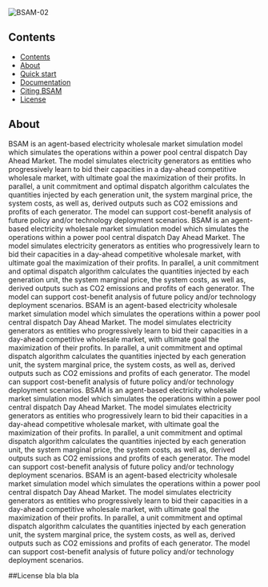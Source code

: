![BSAM-02](https://user-images.githubusercontent.com/118806905/203372814-297aeb0f-8c47-425b-85f0-fa3965e2e8c2.jpg)

## Contents
- [Contents](#contents)
- [About](#about)
- [Quick start](#quick-start)
- [Documentation](#documentation)
- [Citing BSAM](#citing-bsam)
- [License](#license)

## About
BSAM is an agent-based electricity wholesale market simulation model which simulates the operations within a power pool central dispatch Day Ahead Market. The model simulates electricity generators as entities who progressively learn to bid their capacities in a day-ahead competitive wholesale market, with ultimate goal the maximization of their profits. In parallel, a unit commitment and optimal dispatch algorithm calculates the quantities injected by each generation unit, the system marginal price, the system costs, as well as, derived outputs such as CO2 emissions and profits of each generator. The model can support cost-benefit analysis of future policy and/or technology deployment scenarios.
BSAM is an agent-based electricity wholesale market simulation model which simulates the operations within a power pool central dispatch Day Ahead Market. The model simulates electricity generators as entities who progressively learn to bid their capacities in a day-ahead competitive wholesale market, with ultimate goal the maximization of their profits. In parallel, a unit commitment and optimal dispatch algorithm calculates the quantities injected by each generation unit, the system marginal price, the system costs, as well as, derived outputs such as CO2 emissions and profits of each generator. The model can support cost-benefit analysis of future policy and/or technology deployment scenarios.
BSAM is an agent-based electricity wholesale market simulation model which simulates the operations within a power pool central dispatch Day Ahead Market. The model simulates electricity generators as entities who progressively learn to bid their capacities in a day-ahead competitive wholesale market, with ultimate goal the maximization of their profits. In parallel, a unit commitment and optimal dispatch algorithm calculates the quantities injected by each generation unit, the system marginal price, the system costs, as well as, derived outputs such as CO2 emissions and profits of each generator. The model can support cost-benefit analysis of future policy and/or technology deployment scenarios.
BSAM is an agent-based electricity wholesale market simulation model which simulates the operations within a power pool central dispatch Day Ahead Market. The model simulates electricity generators as entities who progressively learn to bid their capacities in a day-ahead competitive wholesale market, with ultimate goal the maximization of their profits. In parallel, a unit commitment and optimal dispatch algorithm calculates the quantities injected by each generation unit, the system marginal price, the system costs, as well as, derived outputs such as CO2 emissions and profits of each generator. The model can support cost-benefit analysis of future policy and/or technology deployment scenarios.
BSAM is an agent-based electricity wholesale market simulation model which simulates the operations within a power pool central dispatch Day Ahead Market. The model simulates electricity generators as entities who progressively learn to bid their capacities in a day-ahead competitive wholesale market, with ultimate goal the maximization of their profits. In parallel, a unit commitment and optimal dispatch algorithm calculates the quantities injected by each generation unit, the system marginal price, the system costs, as well as, derived outputs such as CO2 emissions and profits of each generator. The model can support cost-benefit analysis of future policy and/or technology deployment scenarios.

##License
bla bla bla
